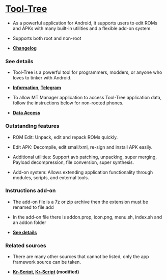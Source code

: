 # [Tool-Tree](https://zenlua.github.io/Tool-Tree) 

- As a powerful application for Android, it supports users to edit ROMs and APKs with many built-in utilities and a flexible add-on system.

- Supports both root and non-root

- **[Changelog](https://zenlua.github.io/Tool-Tree/Version.html)**

### See details

- Tool-Tree is a powerful tool for programmers, modders, or anyone who loves to tinker with Android.

- **[Information](https://zenlua.github.io/Tool-Tree/Information.html),  [Telegram](https://t.me/tooltree)**

- To allow MT Manager application to access Tool-Tree application data, follow the instructions below for non-rooted phones.

- **[Data Access](https://zenlua.github.io/Tool-Tree/Data.html)**

### Outstanding features

- ROM Edit: Unpack, edit and repack ROMs quickly.

- Edit APK: Decompile, edit smali/xml, re-sign and install APK easily.

- Additional utilities: Support avb patching, unpacking, super merging, Payload decompression, file conversion, super synthesis.

- Add-on system: Allows extending application functionality through modules, scripts, and external tools.

### Instructions add-on

- The add-on file is a 7z or zip archive then the extension must be renamed to file.add

- In the add-on file there is addon.prop, icon.png, menu.sh, index.sh and an addon folder

- **[See details](https://zenlua.github.io/Tool-Tree/Instruct.html)**

### Related sources

- There are many other sources that cannot be listed, only the app framework source can be taken.

- **[Kr-Script](https://github.com/helloklf/kr-scripts), [Kr-Script](https://github.com/ColdWindScholar/kr-scripts) (modified)**


